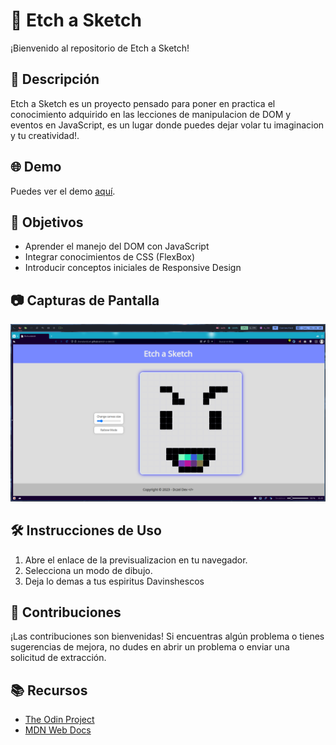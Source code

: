 # 🎨 Etch a Sketch

¡Bienvenido al repositorio de Etch a Sketch!

## 🚀 Descripción

Etch a Sketch es un proyecto pensado para poner en practica el conocimiento adquirido en las lecciones de manipulacion de DOM y eventos en JavaScript, es un lugar donde puedes dejar volar tu imaginacion y tu creatividad!.

## 🌐 Demo

Puedes ver el demo [aquí](https://jhonatandczel.github.io/etch-a-sketch/).

## 🎯 Objetivos

- Aprender el manejo del DOM con JavaScript
- Integrar conocimientos de CSS (FlexBox)
- Introducir conceptos iniciales de Responsive Design

## 📷 Capturas de Pantalla

[![CatBlog preview](https://raw.githubusercontent.com/JhonatanDczel/img/main/etch-a-sketch-preview.png)](https://jhonatandczel.github.io/etch-a-sketch/)

## 🛠️ Instrucciones de Uso

1. Abre el enlace de la previsualizacion en tu navegador.
2. Selecciona un modo de dibujo.
3. Deja lo demas a tus espiritus Davinshescos

## 🤖 Contribuciones

¡Las contribuciones son bienvenidas! Si encuentras algún problema o tienes sugerencias de mejora, no dudes en abrir un problema o enviar una solicitud de extracción.

## 📚 Recursos

- [The Odin Project](https://www.theodinproject.com/)
- [MDN Web Docs](https://developer.mozilla.org/)
